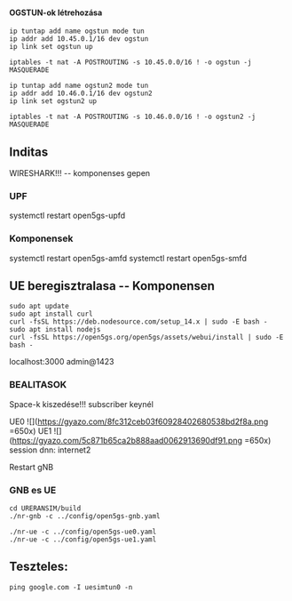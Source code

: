 #### OGSTUN-ok létrehozása
```
ip tuntap add name ogstun mode tun
ip addr add 10.45.0.1/16 dev ogstun
ip link set ogstun up

iptables -t nat -A POSTROUTING -s 10.45.0.0/16 ! -o ogstun -j MASQUERADE

ip tuntap add name ogstun2 mode tun
ip addr add 10.46.0.1/16 dev ogstun2
ip link set ogstun2 up

iptables -t nat -A POSTROUTING -s 10.46.0.0/16 ! -o ogstun2 -j MASQUERADE
```
## Inditas
WIRESHARK!!! -- komponenses gepen 
### UPF
systemctl restart open5gs-upfd
### Komponensek
systemctl restart open5gs-amfd
systemctl restart open5gs-smfd
## UE beregisztralasa -- Komponensen
```
sudo apt update
sudo apt install curl
curl -fsSL https://deb.nodesource.com/setup_14.x | sudo -E bash -
sudo apt install nodejs
curl -fsSL https://open5gs.org/open5gs/assets/webui/install | sudo -E bash -
```
localhost:3000 
admin@1423

### BEALITASOK
Space-k kiszedése!!! subscriber keynél

UE0
![](https://gyazo.com/8fc312ceb03f60928402680538bd2f8a.png =650x)
UE1
![](https://gyazo.com/5c871b65ca2b888aad0062913690df91.png =650x)
session dnn: internet2

Restart gNB 

### GNB es UE
```
cd URERANSIM/build
./nr-gnb -c ../config/open5gs-gnb.yaml
```
```
./nr-ue -c ../config/open5gs-ue0.yaml 
./nr-ue -c ../config/open5gs-ue1.yaml 

```

## Teszteles: 
```
ping google.com -I uesimtun0 -n
